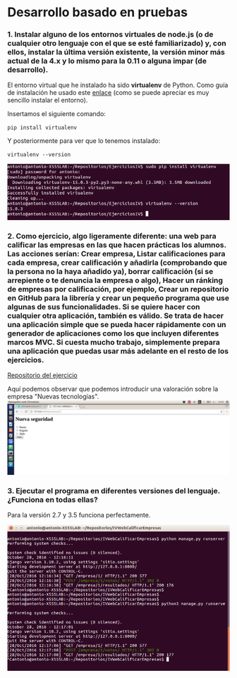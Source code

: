 # Desarrollo basado en pruebas #

### 1. Instalar alguno de los entornos virtuales de node.js (o de cualquier otro lenguaje con el que se esté familiarizado) y, con ellos, instalar la última versión existente, la versión minor más actual de la 4.x y lo mismo para la 0.11 o alguna impar (de desarrollo). ###
El entorno virtual que he instalado ha sido **virtualenv** de Python. Como guía de instalación he usado este [enlace](http://rukbottoland.com/blog/tutorial-de-python-virtualenv/) (como se puede apreciar es muy sencillo instalar el entorno).

Insertamos el siguiente comando:

    pip install virtualenv

Y posteriormente para ver que lo tenemos instalado:

    virtualenv --version

![](capturas/virtualenv.png)

### 2. Como ejercicio, algo ligeramente diferente: una web para calificar las empresas en las que hacen prácticas los alumnos. Las acciones serían: Crear empresa, Listar calificaciones para cada empresa, crear calificación y añadirla (comprobando que la persona no la haya añadido ya), borrar calificación (si se arrepiente o te denuncia la empresa o algo), Hacer un ránking de empresas por calificación, por ejemplo, Crear un repositorio en GitHub para la librería y crear un pequeño programa que use algunas de sus funcionalidades. Si se quiere hacer con cualquier otra aplicación, también es válido. Se trata de hacer una aplicación simple que se pueda hacer rápidamente con un generador de aplicaciones como los que incluyen diferentes marcos MVC. Si cuesta mucho trabajo, simplemente prepara una aplicación que puedas usar más adelante en el resto de los ejercicios. ###

[Repositorio del ejercicio](https://github.com/Antkk10/IVWebCalificarEmpresas)

Aquí podemos observar que podemos introducir una valoración sobre la empresa "Nuevas tecnologías".
![](capturas/pagina.png)

### 3. Ejecutar el programa en diferentes versiones del lenguaje. ¿Funciona en todas ellas? ###

Para la versión 2.7 y 3.5 funciona perfectamente.

![](capturas/comprobacionpython.png)
